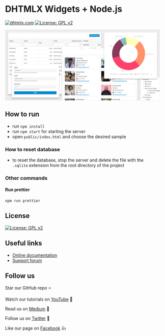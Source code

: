 # DHTMLX Widgets + Node.js

[![dhtmlx.com](https://img.shields.io/badge/made%20by-DHTMLX-blue)](https://dhtmlx.com/)
[![License: GPL v2](https://img.shields.io/badge/license-GPL%20v2-blue.svg)](https://www.gnu.org/licenses/old-licenses/gpl-2.0.html)

[![nodejs-suite-demo](https://raw.githubusercontent.com/plazarev/media/master/nodejs-suite-demo%402x.png)](https://github.com/DHTMLX/nodejs-suite-demo)
## How to run
- run `npm install`
- run `npm start` for starting the server
- open `public/index.html` and choose the desired sample

### How to reset database
- to reset the database, stop the server and delete the file with the `.sqlite` extension from the root directory of the project 

### Other commands

#### Run prettier

```
npm run prettier
```

## License

[![License: GPL v2](https://img.shields.io/badge/license-GPL%20v2-blue.svg)](https://www.gnu.org/licenses/old-licenses/gpl-2.0.html)


## Useful links

- [Online  documentation](https://docs.dhtmlx.com/)
- [Support forum](https://forum.dhtmlx.com/c/suite7)


## Follow us

Star our GitHub repo :star:

Watch our tutorials on [YouTube](https://www.youtube.com/user/dhtmlx/videos) :eyes:

Read us on [Medium](https://medium.com/@dhtmlx) :newspaper:

Follow us on [Twitter](https://twitter.com/dhtmlx) :feet:

Like our page on [Facebook](https://www.facebook.com/dhtmlx/) :thumbsup:
